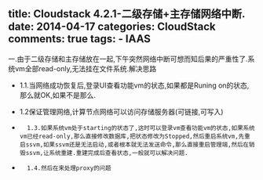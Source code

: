 title: Cloudstack 4.2.1-二级存储+主存储网络中断.
date: 2014-04-17
categories: CloudStack
comments: true
tags:
        - IAAS
---



一.由于二级存储和主存储放在一起,下午突然网络中断可想而知后果的严重性了.系统vm全部read-only,无法挂在文件系统.解决思路

-	1.1.当网络成功恢复后,登录UI查看功能vm的状态,如果都是Runing on的状态,那么就OK,如果不是那么.

- 	1.2保证管理网络,计算节点网络可以访问存储服务器(可链接,可写入)

-       1.3.如果系统vm处于starting的状态了,这时可以登录vm查看功能vm的状态,如果系统vm已经read-only,那么直接修改数据库,把状态修改为Stopped,然后重启系统vm,先重启ssvm,如果ssvm还是无法启动,或者根本就无法发送命令,那么直接重启管理端,然后在销毁ssvm,让系统重建.重建完成后查看状态,一般就可以解决问题.

-       1.4.然后在来处理proxy的问题
        

